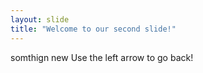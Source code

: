 ```yaml
---
layout: slide
title: "Welcome to our second slide!"
---
```

somthign new
Use the left arrow to go back!
